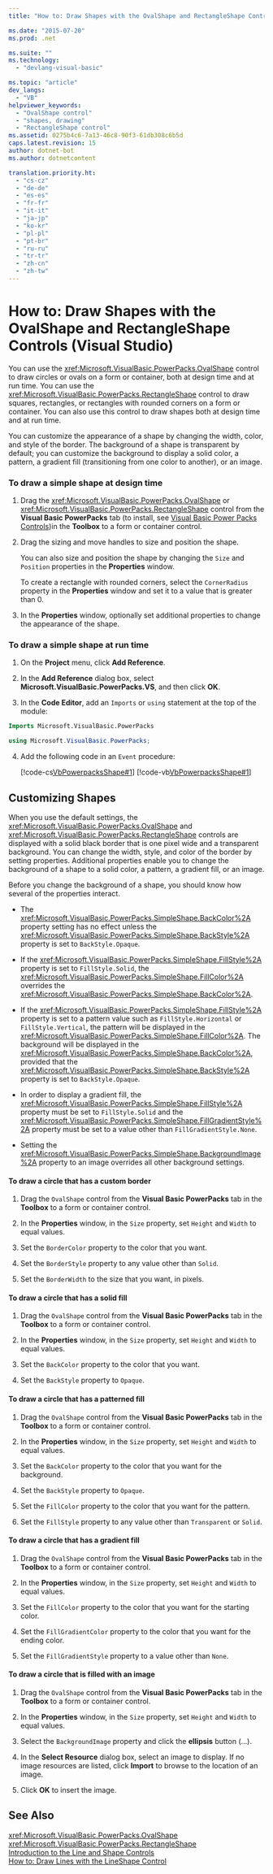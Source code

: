 ```yaml
---
title: "How to: Draw Shapes with the OvalShape and RectangleShape Controls (Visual Studio)"

ms.date: "2015-07-20"
ms.prod: .net

ms.suite: ""
ms.technology: 
  - "devlang-visual-basic"

ms.topic: "article"
dev_langs: 
  - "VB"
helpviewer_keywords: 
  - "OvalShape control"
  - "shapes, drawing"
  - "RectangleShape control"
ms.assetid: 0275b4c6-7a13-46c8-90f3-61db308c6b5d
caps.latest.revision: 15
author: dotnet-bot
ms.author: dotnetcontent

translation.priority.ht: 
  - "cs-cz"
  - "de-de"
  - "es-es"
  - "fr-fr"
  - "it-it"
  - "ja-jp"
  - "ko-kr"
  - "pl-pl"
  - "pt-br"
  - "ru-ru"
  - "tr-tr"
  - "zh-cn"
  - "zh-tw"
---
```

# How to: Draw Shapes with the OvalShape and RectangleShape Controls (Visual Studio)
You can use the <xref:Microsoft.VisualBasic.PowerPacks.OvalShape> control to draw circles or ovals on a form or container, both at design time and at run time. You can use the <xref:Microsoft.VisualBasic.PowerPacks.RectangleShape> control to draw squares, rectangles, or rectangles with rounded corners on a form or container. You can also use this control to draw shapes both at design time and at run time.  
  
 You can customize the appearance of a shape by changing the width, color, and style of the border. The background of a shape is transparent by default; you can customize the background to display a solid color, a pattern, a gradient fill (transitioning from one color to another), or an image.  
  
### To draw a simple shape at design time  
  
1.  Drag the <xref:Microsoft.VisualBasic.PowerPacks.OvalShape> or <xref:Microsoft.VisualBasic.PowerPacks.RectangleShape> control from the **Visual Basic PowerPacks** tab (to install, see [Visual Basic Power Packs Controls](../../../visual-basic/developing-apps/windows-forms/power-packs-controls.md))in the **Toolbox** to a form or container control.  
  
2.  Drag the sizing and move handles to size and position the shape.  
  
     You can also size and position the shape by changing the `Size` and `Position` properties in the **Properties** window.  
  
     To create a rectangle with rounded corners, select the `CornerRadius` property in the **Properties** window and set it to a value that is greater than 0.  
  
3.  In the **Properties** window, optionally set additional properties to change the appearance of the shape.  
  
### To draw a simple shape at run time  
  
1.  On the **Project** menu, click **Add Reference**.  
  
2.  In the **Add Reference** dialog box, select **Microsoft.VisualBasic.PowerPacks.VS**, and then click **OK**.  
  
3.  In the **Code Editor**, add an `Imports` or `using` statement at the top of the module:  
  
```vb  
Imports Microsoft.VisualBasic.PowerPacks  
```  
  
```csharp  
using Microsoft.VisualBasic.PowerPacks;  
```  
  
4.  Add the following code in an `Event` procedure:  
  
     [!code-cs[VbPowerpacksShape#1](../../../visual-basic/developing-apps/windows-forms/codesnippet/CSharp/how-to-draw-shapes-with-the-ovalshape-and-rectangleshape-controls_1.cs)]
     [!code-vb[VbPowerpacksShape#1](../../../visual-basic/developing-apps/windows-forms/codesnippet/VisualBasic/how-to-draw-shapes-with-the-ovalshape-and-rectangleshape-controls_1.vb)]  
  
## Customizing Shapes  
 When you use the default settings, the <xref:Microsoft.VisualBasic.PowerPacks.OvalShape> and <xref:Microsoft.VisualBasic.PowerPacks.RectangleShape> controls are displayed with a solid black border that is one pixel wide and a transparent background. You can change the width, style, and color of the border by setting properties. Additional properties enable you to change the background of a shape to a solid color, a pattern, a gradient fill, or an image.  
  
 Before you change the background of a shape, you should know how several of the properties interact.  
  
-   The <xref:Microsoft.VisualBasic.PowerPacks.SimpleShape.BackColor%2A> property setting has no effect unless the <xref:Microsoft.VisualBasic.PowerPacks.SimpleShape.BackStyle%2A> property is set to `BackStyle.Opaque`.  
  
-   If the <xref:Microsoft.VisualBasic.PowerPacks.SimpleShape.FillStyle%2A> property is set to `FillStyle.Solid`, the <xref:Microsoft.VisualBasic.PowerPacks.SimpleShape.FillColor%2A> overrides the <xref:Microsoft.VisualBasic.PowerPacks.SimpleShape.BackColor%2A>.  
  
-   If the <xref:Microsoft.VisualBasic.PowerPacks.SimpleShape.FillStyle%2A> property is set to a pattern value such as `FillStyle.Horizontal` or `FillStyle.Vertical`, the pattern will be displayed in the <xref:Microsoft.VisualBasic.PowerPacks.SimpleShape.FillColor%2A>. The background will be displayed in the <xref:Microsoft.VisualBasic.PowerPacks.SimpleShape.BackColor%2A>, provided that the <xref:Microsoft.VisualBasic.PowerPacks.SimpleShape.BackStyle%2A> property is set to `BackStyle.Opaque`.  
  
-   In order to display a gradient fill, the <xref:Microsoft.VisualBasic.PowerPacks.SimpleShape.FillStyle%2A> property must be set to `FillStyle.Solid` and the <xref:Microsoft.VisualBasic.PowerPacks.SimpleShape.FillGradientStyle%2A> property must be set to a value other than `FillGradientStyle.None`.  
  
-   Setting the <xref:Microsoft.VisualBasic.PowerPacks.SimpleShape.BackgroundImage%2A> property to an image overrides all other background settings.  
  
#### To draw a circle that has a custom border  
  
1.  Drag the `OvalShape` control from the **Visual Basic PowerPacks** tab in the **Toolbox** to a form or container control.  
  
2.  In the **Properties** window, in the `Size` property, set `Height` and `Width` to equal values.  
  
3.  Set the `BorderColor` property to the color that you want.  
  
4.  Set the `BorderStyle` property to any value other than `Solid`.  
  
5.  Set the `BorderWidth` to the size that you want, in pixels.  
  
#### To draw a circle that has a solid fill  
  
1.  Drag the `OvalShape` control from the **Visual Basic PowerPacks** tab in the **Toolbox** to a form or container control.  
  
2.  In the **Properties** window, in the `Size` property, set `Height` and `Width` to equal values.  
  
3.  Set the `BackColor` property to the color that you want.  
  
4.  Set the `BackStyle` property to `Opaque`.  
  
#### To draw a circle that has a patterned fill  
  
1.  Drag the `OvalShape` control from the **Visual Basic PowerPacks** tab in the **Toolbox** to a form or container control.  
  
2.  In the **Properties** window, in the `Size` property, set `Height` and `Width` to equal values.  
  
3.  Set the `BackColor` property to the color that you want for the background.  
  
4.  Set the `BackStyle` property to `Opaque`.  
  
5.  Set the `FillColor` property to the color that you want for the pattern.  
  
6.  Set the `FillStyle` property to any value other than `Transparent` or `Solid`.  
  
#### To draw a circle that has a gradient fill  
  
1.  Drag the `OvalShape` control from the **Visual Basic PowerPacks** tab in the **Toolbox** to a form or container control.  
  
2.  In the **Properties** window, in the `Size` property, set `Height` and `Width` to equal values.  
  
3.  Set the `FillColor` property to the color that you want for the starting color.  
  
4.  Set the `FillGradientColor` property to the color that you want for the ending color.  
  
5.  Set the `FillGradientStyle` property to a value other than `None`.  
  
#### To draw a circle that is filled with an image  
  
1.  Drag the `OvalShape` control from the **Visual Basic PowerPacks** tab in the **Toolbox** to a form or container control.  
  
2.  In the **Properties** window, in the `Size` property, set `Height` and `Width` to equal values.  
  
3.  Select the `BackgroundImage` property and click the **ellipsis** button (...).  
  
4.  In the **Select Resource** dialog box, select an image to display. If no image resources are listed, click **Import** to browse to the location of an image.  
  
5.  Click **OK** to insert the image.  
  
## See Also  
 <xref:Microsoft.VisualBasic.PowerPacks.OvalShape>   
 <xref:Microsoft.VisualBasic.PowerPacks.RectangleShape>   
 [Introduction to the Line and Shape Controls](../../../visual-basic/developing-apps/windows-forms/introduction-to-the-line-and-shape-controls-visual-studio.md)   
 [How to: Draw Lines with the LineShape Control](../../../visual-basic/developing-apps/windows-forms/how-to-draw-lines-with-the-lineshape-control-visual-studio.md)
